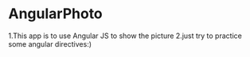 # AngularPhoto
1.This app is to use Angular JS to show the picture
2.just try to practice some angular directives:)
